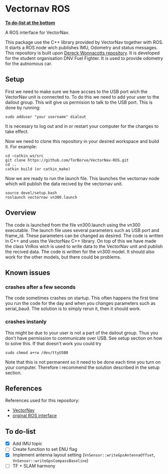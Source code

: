 Vectornav ROS
====================

**[To do-list at the bottom](#to-do-list)**

A ROS interface for VectorNav.

This package use the C++ library provided by VectorNav together with ROS.
It starts a ROS node wich publishes IMU, Odometry and status messages. This repository is built upon [Dereck Wonnacotts repository](https://github.com/dawonn/vectornav). 
It is developed for the student organisation DNV Fuel Fighter. It is used to provide odometry for the autnomous car.

Setup
----------------

First we need to make sure we have accses to the USB port wich the VectorNav unit is connected to.
To do this we need to add your user to the dailout group. This will give us permision to talk to the USB port. This is done by running:

```terminal
sudo adduser "your username" dialout
```

It is necesary to log out and in or restart your computer for the changes to take effect.

Now we need to clone this repository in your desired workspace and build it. For example:

```terminal
cd ~catkin_ws/src
git clone https://github.com/TorBorve/VectorNav-ROS.git
cd ..
catkin build (or catkin_make)
```

Now we are ready to run the launch file. This launches the vectornav node which will publish the data recived by the vectornav unit.

```terminal
source devel/setup.bash
roslaunch vectornav vn300.launch
```

Overview
--------

The code is launched from the file vn300.launch using the vn300 executable. The launch file uses several parameters such as USB port and frame_id. These parameters can be changed as desired. The code is written in C++ and uses the VectorNav C++ library. On top of this we have made the class VnRos wich is used to write data to the VectorNav unit and publish the recived data. The code is written for the vn300 model. It should also work for the other models, but there could be problems.

Known issues
------------

### crashes after a few seconds

The code sometimes crashes on startup. This often happens the first time you run the code for the day and when you changes parameters such as serial_baud. The solution is to simply rerun it, then it should work.

### crashes instanly

This might be due to your user is not a part of the dailout group. Thus you don't have permission to communicate over USB. See setup section on how to solve this.
If that doesn't work you could try

```terminal
sudo chmod a+rw /dev/ttyUSB0
```

Note that this is not permanent so it need to be done each time you turn on your computer. Therefore i recommend the solution described in the setup section.

References
----------

References used for this repository:

- [VectorNav](http://www.vectornav.com/)
- [orginal ROS interface](https://github.com/dawonn/vectornav)

To do-list
----------

- [x] Add IMU topic
- [ ] Create function to set ENU flag
- [x] Implement antenna layout setting (`VnSensor::writeGpsAntennaOffset`, `VnSensor::writeGpsCompassBaseline`)
- [ ] TF + SLAM harmony
